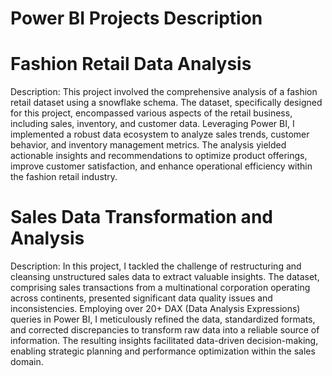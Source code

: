 # Power BI Projects Description

# Fashion Retail Data Analysis
Description: 
This project involved the comprehensive analysis of a fashion retail dataset using a snowflake schema. 
The dataset, specifically designed for this project, encompassed various aspects of the retail business, including sales, inventory, and customer data. 
Leveraging Power BI, I implemented a robust data ecosystem to analyze sales trends, customer behavior, and inventory management metrics. 
The analysis yielded actionable insights and recommendations to optimize product offerings, improve customer satisfaction, and enhance operational efficiency within the fashion retail industry.


# Sales Data Transformation and Analysis
Description: In this project, I tackled the challenge of restructuring and cleansing unstructured sales data to extract valuable insights. 
The dataset, comprising sales transactions from a multinational corporation operating across continents, presented significant data quality issues and inconsistencies. 
Employing over 20+ DAX (Data Analysis Expressions) queries in Power BI, I meticulously refined the data, standardized formats, and corrected discrepancies to transform raw data into a reliable source of information. 
The resulting insights facilitated data-driven decision-making, enabling strategic planning and performance optimization within the sales domain.
